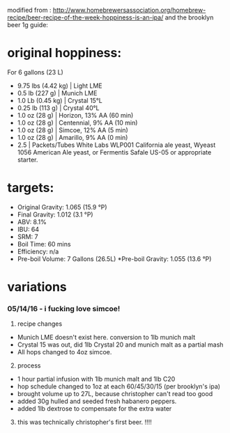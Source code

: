 modified from : http://www.homebrewersassociation.org/homebrew-recipe/beer-recipe-of-the-week-hoppiness-is-an-ipa/
and the brooklyn beer 1g guide: <url>

# original hoppiness:
For 6 gallons (23 L)
* 9.75 lbs (4.42 kg) | Light LME
* 0.5 lb (227 g) | Munich LME
* 1.0 Lb (0.45 kg) | Crystal 15°L
* 0.25 lb (113 g) | Crystal 40°L
* 1.0 oz (28 g) | Horizon, 13% AA (60 min)
* 1.0 oz (28 g) | Centennial, 9% AA (10 min)
* 1.0 oz (28 g) | Simcoe, 12% AA (5 min)
* 1.0 oz (28 g) | Amarillo, 9% AA (0 min)
* 2.5 | Packets/Tubes White Labs WLP001 California ale yeast, Wyeast 1056 American Ale yeast, or Fermentis Safale US-05 or appropriate starter.

# targets:
* Original Gravity: 1.065 (15.9 °P)
* Final Gravity: 1.012 (3.1 °P)
* ABV: 8.1%
* IBU: 64
* SRM: 7
* Boil Time: 60 mins
* Efficiency: n/a
* Pre-boil Volume: 7 Gallons (26.5L)
*Pre-boil Gravity: 1.055 (13.6 °P)

# variations
### 05/14/16 - i fucking love simcoe!
1. recipe changes
  * Munich LME doesn't exist here.  conversion to 1lb munich malt
  * Crystal 15 was out, did 1lb Crystal 20 and munich malt as a partial mash
  * All hops changed to 4oz simcoe.
2. process
  * 1 hour partial infusion with 1lb munich malt and 1lb C20
  * hop schedule changed to 1oz at each 60/45/30/15 (per brooklyn's ipa)
  * brought volume up to 27L, because christopher can't read too good
  * added 30g hulled and seeded fresh habanero peppers.
  * added 1lb dextrose to compensate for the extra water
3. this was technically christopher's first beer.  !!!!
